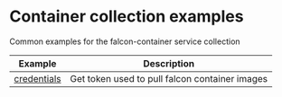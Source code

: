 # Container collection examples

Common examples for the falcon-container service collection

| Example                         | Description                                    |
| ------------------------------- | ---------------------------------------------- |
| [credentials](./credentials.go) | Get token used to pull falcon container images |